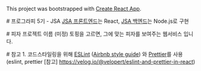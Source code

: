This project was bootstrapped with [Create React App](https://github.com/facebook/create-react-app).

# 프로그라피 5기 - JSA
[JSA 프론트엔드](https://github.com/prography/5th-jsa-front)는 React, [JSA 백엔드](https://github.com/prography/5th-jsa-back)는 Node.js로 구현

# 피자 프로젝트 이름 (미정)
토핑을 고르면, 그에 맞는 피자를 보여주는 웹서비스 입니다.

# 참고
1. 코드스타일링을 위해 [ESLint](https://eslint.org/) ([Airbnb style guide](https://github.com/airbnb/javascript)) 와 [Prettier](https://prettier.io/docs/en/install.html)를 사용  
(eslint, prettier [참고] https://velog.io/@velopert/eslint-and-prettier-in-react)
